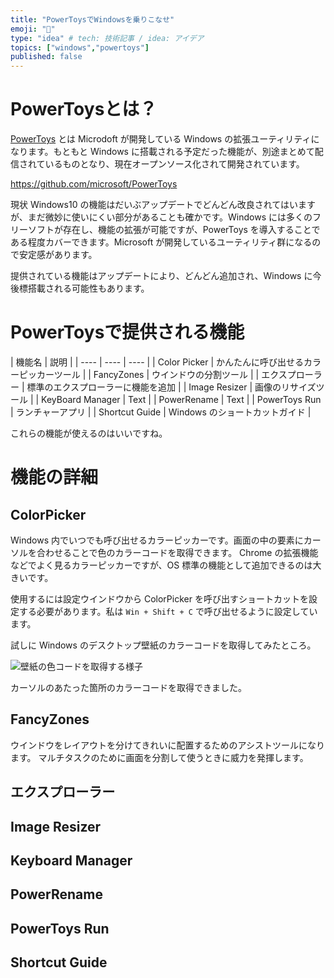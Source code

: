 ```yaml
---
title: "PowerToysでWindowsを乗りこなせ"
emoji: "🌃"
type: "idea" # tech: 技術記事 / idea: アイデア
topics: ["windows","powertoys"]
published: false
---
```


# PowerToysとは？

[PowerToys](https://docs.microsoft.com/ja-jp/windows/powertoys/) とは Microdoft が開発している Windows の拡張ユーティリティになります。もともと Windows に搭載される予定だった機能が、別途まとめて配信されているものとなり、現在オープンソース化されて開発されています。

https://github.com/microsoft/PowerToys

現状 Windows10 の機能はだいぶアップデートでどんどん改良されてはいますが、まだ微妙に使いにくい部分があることも確かです。Windows には多くのフリーソフトが存在し、機能の拡張が可能ですが、PowerToys を導入することである程度カバーできます。Microsoft が開発しているユーティリティ群になるので安定感があります。

提供されている機能はアップデートにより、どんどん追加され、Windows に今後標搭載される可能性もあります。

# PowerToysで提供される機能

| 機能名 | 説明 |
| ---- | ---- | ---- |
| Color Picker | かんたんに呼び出せるカラーピッカーツール |
| FancyZones | ウインドウの分割ツール |
| エクスプローラー | 標準のエクスプローラーに機能を追加 |
| Image Resizer | 画像のリサイズツール |
| KeyBoard Manager | Text |
| PowerRename | Text |
| PowerToys Run | ランチャーアプリ |
| Shortcut Guide | Windows のショートカットガイド |

これらの機能が使えるのはいいですね。

# 機能の詳細

## ColorPicker

Windows 内でいつでも呼び出せるカラーピッカーです。画面の中の要素にカーソルを合わせることで色のカラーコードを取得できます。
Chrome の拡張機能などでよく見るカラーピッカーですが、OS 標準の機能として追加できるのは大きいです。

使用するには設定ウインドウから ColorPicker を呼び出すショートカットを設定する必要があります。私は `Win + Shift + C` で呼び出せるように設定しています。

試しに Windows のデスクトップ壁紙のカラーコードを取得してみたところ。

![壁紙の色コードを取得する様子](https://storage.googleapis.com/zenn-user-upload/u9jc1jw6zo3q15ng23lewelm92pj)

カーソルのあたった箇所のカラーコードを取得できました。

## FancyZones

ウインドウをレイアウトを分けてきれいに配置するためのアシストツールになります。
マルチタスクのために画面を分割して使うときに威力を発揮します。

## エクスプローラー

## Image Resizer

## Keyboard Manager

## PowerRename

## PowerToys Run

## Shortcut Guide